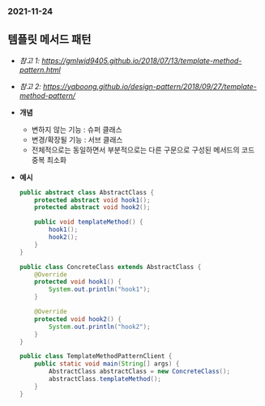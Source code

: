 ### 2021-11-24

## 템플릿 메서드 패턴
- *참고 1: https://gmlwjd9405.github.io/2018/07/13/template-method-pattern.html*
- *참고 2: https://yaboong.github.io/design-pattern/2018/09/27/template-method-pattern/*
- **개념**
    - 변하지 않는 기능 : 슈퍼 클래스
    - 변경/확장될 기능 : 서브 클래스
    - 전체적으로는 동일하면서 부분적으로는 다른 구문으로 구성된 메서드의 코드 중복 최소화

- **예시**
    ```java
    public abstract class AbstractClass {
        protected abstract void hook1();
        protected abstract void hook2();

        public void templateMethod() {
            hook1();
            hook2();
        }
    }

    public class ConcreteClass extends AbstractClass {
        @Override
        protected void hook1() {
            System.out.println("hook1");
        }

        @Override
        protected void hook2() {
            System.out.println("hook2");
        }
    }

    public class TemplateMethodPatternClient {
        public static void main(String[] args) {
            AbstractClass abstractClass = new ConcreteClass();
            abstractClass.templateMethod();
        }
    }
    ```

